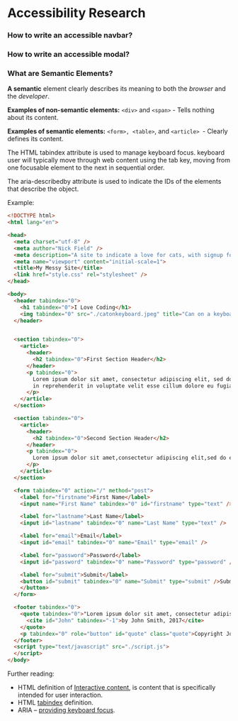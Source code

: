 # Accessibility Research

### How to write an accessible navbar?

### How to write an accessible modal?


### What are Semantic Elements?
**A semantic** element clearly describes its meaning to both the _browser_ and the _developer_.

**Examples of non-semantic elements:** ```<div>``` and ```<span>``` - Tells nothing about its content.

**Examples of semantic elements:** ```<form>, <table>```, and ```<article> ```- Clearly defines its content.

The HTML tabindex attribute is used to manage keyboard focus.
 keyboard user will typically move through web content using the tab key, moving from one focusable element to the next in sequential order.
 
 The aria-describedby attribute is used to indicate the IDs of the elements that describe the object. 
 
 Example: 
```html
<!DOCTYPE html>
<html lang="en">

<head>
  <meta charset="utf-8" />
  <meta author="Nick Field" />
  <meta description="A site to indicate a love for cats, with signup form" />
  <meta name="viewport" content="initial-scale=1">
  <title>My Messy Site</title>
  <link href="style.css" rel="stylesheet" />
</head>

<body>
  <header tabindex="0">
    <h1 tabindex="0">I Love Coding</h1>
    <img tabindex="0" src="./catonkeyboard.jpeg" title="Can on a keyboard" alt="Picture of a cat typing on a keybaord" />
  </header>


  <section tabindex="0">
    <article>
      <header>
        <h2 tabindex="0">First Section Header</h2>
      </header>
      <p tabindex="0">
        Lorem ipsum dolor sit amet, consectetur adipiscing elit, sed do eiusmod tempor incididunt ut labore et dolore magna aliqua. Ut enim ad minim veniam, quis nostrud exercitation ullamco laboris nisi ut aliquip ex ea commodo consequat. Duis aute irure dolor
        in reprehenderit in voluptate velit esse cillum dolore eu fugiat nulla pariatur. Excepteur sint occaecat cupidatat non proident, sunt in culpa qui officia deserunt mollit anim id est laborum.
      </p>
    </article>
  </section>

  <section tabindex="0">
    <article>
      <header>
        <h2 tabindex="0">Second Section Header</h2>
      </header>
      <p tabindex="0">
        Lorem ipsum dolor sit amet,consectetur adipiscing elit,sed do eiusmod tempor incididunt ut labore et dolore magna aliqua.
      </p>
    </article>
  </section>

  <form tabindex="0" action="/" method="post">
    <label for="firstname">First Name</label>
    <input name="First Name" tabindex="0" id="firstname" type="text" />

    <label for="lastname">Last Name</label>
    <input id="lastname" tabindex="0" name="Last Name" type="text" />

    <label for="email">Email</label>
    <input id="email" tabindex="0" name="Email" type="email" />

    <label for="password">Password</label>
    <input id="password" tabindex="0" name="Password" type="password" />

    <label for="submit">Submit</label>
    <button id="submit" tabindex="0" name="Submit" type="submit" />Submit
    </button>
  </form>

  <footer tabindex="0">
    <quote tabindex="0">"Lorem ipsum dolor sit amet, consectetur adipiscing elit."
      <cite id="John" tabindex="-1">by John Smith, 2017</cite>
    </quote>
    <p tabindex="0" role="button" id="quote" class="quote">Copyright John 2015. All rights reserved</p>
  </footer>
  <script type="text/javascript" src="./script.js">
  </script>
</body>
```
 
 
 Further reading:
 * HTML definition of [Interactive content](http://w3c.github.io/html/dom.html#interactive-content), is content that is specifically intended for user interaction.
 * HTML [tabindex](http://w3c.github.io/html/editing.html#attr-tabindex) definition.
 * ARIA – [providing keyboard focus](https://www.w3.org/WAI/PF/aria-practices/#kbd_focus).
